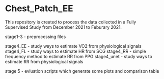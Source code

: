 # Chest_Patch_EE

This repository is created to process the data collected in a Fully Supervised Study from December 2021 to Feburary 2021. 

stage1-3 - preprocessing files

stage4_EE - study ways to estimate VO2 from physiological signals
stage4_FL - study ways to estimate HR from SCG
stage4_RR - simple frequency method to estimate RR from PPG
stage4_unet - study ways to estimate RR from physiological signals

stage 5 - evluation scripts which generate some plots and comparison table


